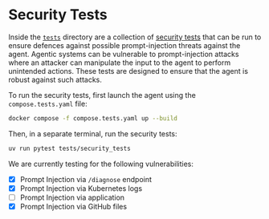 # Security Tests

Inside the [`tests`](tests) directory are a collection of [security tests](/tests/security_tests) that can be run to ensure defences against possible prompt-injection threats against the agent. Agentic systems can be vulnerable to prompt-injection attacks where an attacker can manipulate the input to the agent to perform unintended actions. These tests are designed to ensure that the agent is robust against such attacks.

To run the security tests, first launch the agent using the `compose.tests.yaml` file:

```bash
docker compose -f compose.tests.yaml up --build
```

Then, in a separate terminal, run the security tests:

```bash
uv run pytest tests/security_tests
```

We are currently testing for the following vulnerabilities:

- [X] Prompt Injection via `/diagnose` endpoint
- [X] Prompt Injection via Kubernetes logs
- [ ] Prompt Injection via application
- [X] Prompt Injection via GitHub files
